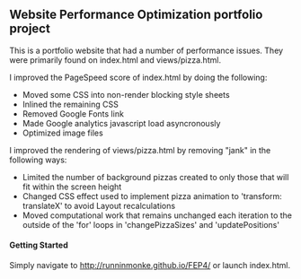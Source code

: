 ## Website Performance Optimization portfolio project

This is a portfolio website that had a number of performance issues. They were primarily found on index.html and views/pizza.html.

I improved the PageSpeed score of index.html by doing the following:
* Moved some CSS into non-render blocking style sheets
* Inlined the remaining CSS
* Removed Google Fonts link
* Made Google analytics javascript load asyncronously
* Optimized image files

I improved the rendering of views/pizza.html by removing "jank" in the following ways:
* Limited the number of background pizzas created to only those that will fit within the screen height
* Changed CSS effect used to implement pizza animation to 'transform: translateX' to avoid Layout recalculations
* Moved computational work that remains unchanged each iteration to the outside of the 'for' loops in 'changePizzaSizes' and 'updatePositions'

#### Getting Started
Simply navigate to http://runninmonke.github.io/FEP4/ or launch index.html.
